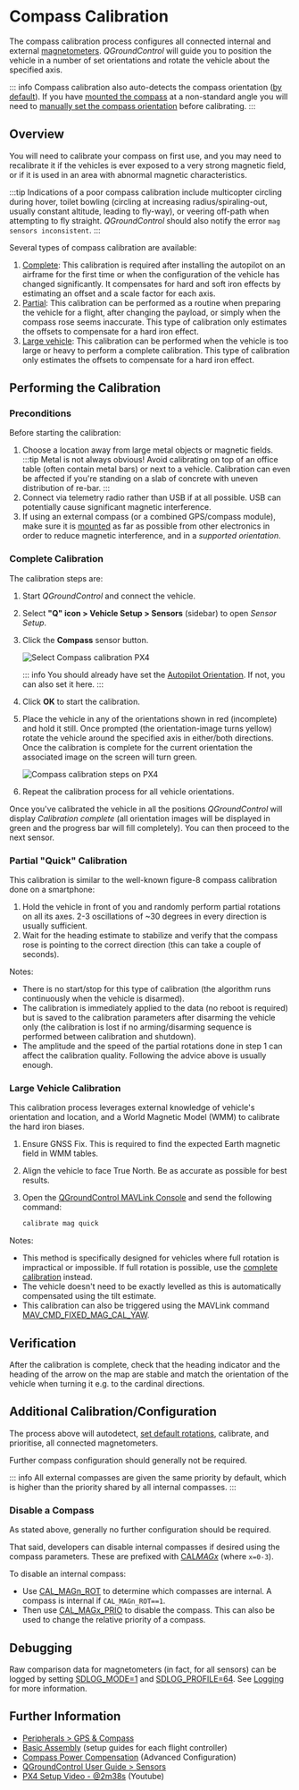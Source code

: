 # Compass Calibration

The compass calibration process configures all connected internal and external [magnetometers](../gps_compass/index.md).
_QGroundControl_ will guide you to position the vehicle in a number of set orientations and rotate the vehicle about the specified axis.

::: info
Compass calibration also auto-detects the compass orientation ([by default](../advanced_config/parameter_reference.md#SENS_MAG_AUTOROT)).
If you have [mounted the compass](../assembly/mount_gps_compass.md#compass-orientation) at a non-standard angle you will need to [manually set the compass orientation](../config/flight_controller_orientation.md#setting-the-compass-orientation) before calibrating.
:::

## Overview

You will need to calibrate your compass on first use, and you may need to recalibrate it if the vehicles is ever exposed to a very strong magnetic field, or if it is used in an area with abnormal magnetic characteristics.

:::tip
Indications of a poor compass calibration include multicopter circling during hover, toilet bowling (circling at increasing radius/spiraling-out, usually constant altitude, leading to fly-way), or veering off-path when attempting to fly straight.
_QGroundControl_ should also notify the error `mag sensors inconsistent`.
:::

Several types of compass calibration are available:

1. [Complete](#complete-calibration): This calibration is required after installing the autopilot on an airframe for the first time or when the configuration of the vehicle has changed significantly.
   It compensates for hard and soft iron effects by estimating an offset and a scale factor for each axis.
1. [Partial](#partial-quick-calibration): This calibration can be performed as a routine when preparing the vehicle for a flight, after changing the payload, or simply when the compass rose seems inaccurate.
   This type of calibration only estimates the offsets to compensate for a hard iron effect.
1. [Large vehicle](#large-vehicle-calibration): This calibration can be performed when the vehicle is too large or heavy to perform a complete calibration. This type of calibration only estimates the offsets to compensate for a hard iron effect.

## Performing the Calibration

### Preconditions

Before starting the calibration:

1. Choose a location away from large metal objects or magnetic fields.
   :::tip
   Metal is not always obvious! Avoid calibrating on top of an office table (often contain metal bars) or next to a vehicle.
   Calibration can even be affected if you're standing on a slab of concrete with uneven distribution of re-bar.
   :::
1. Connect via telemetry radio rather than USB if at all possible.
   USB can potentially cause significant magnetic interference.
1. If using an external compass (or a combined GPS/compass module), make sure it is [mounted](../assembly/mount_gps_compass.md) as far as possible from other electronics in order to reduce magnetic interference, and in a _supported orientation_.

### Complete Calibration

The calibration steps are:

1. Start _QGroundControl_ and connect the vehicle.
1. Select **"Q" icon > Vehicle Setup > Sensors** (sidebar) to open _Sensor Setup_.
1. Click the **Compass** sensor button.

   ![Select Compass calibration PX4](../../assets/qgc/setup/sensor/sensor_compass_select_px4.png)

   ::: info
   You should already have set the [Autopilot Orientation](../config/flight_controller_orientation.md). If not, you can also set it here.
   :::

1. Click **OK** to start the calibration.
1. Place the vehicle in any of the orientations shown in red (incomplete) and hold it still. Once prompted (the orientation-image turns yellow) rotate the vehicle around the specified axis in either/both directions. Once the calibration is complete for the current orientation the associated image on the screen will turn green.

   ![Compass calibration steps on PX4](../../assets/qgc/setup/sensor/sensor_compass_calibrate_px4.png)

1. Repeat the calibration process for all vehicle orientations.

Once you've calibrated the vehicle in all the positions _QGroundControl_ will display _Calibration complete_ (all orientation images will be displayed in green and the progress bar will fill completely). You can then proceed to the next sensor.

### Partial "Quick" Calibration

This calibration is similar to the well-known figure-8 compass calibration done on a smartphone:

1. Hold the vehicle in front of you and randomly perform partial rotations on all its axes.
   2-3 oscillations of ~30 degrees in every direction is usually sufficient.
1. Wait for the heading estimate to stabilize and verify that the compass rose is pointing to the correct direction (this can take a couple of seconds).

Notes:

- There is no start/stop for this type of calibration (the algorithm runs continuously when the vehicle is disarmed).
- The calibration is immediately applied to the data (no reboot is required) but is saved to the calibration parameters after disarming the vehicle only (the calibration is lost if no arming/disarming sequence is performed between calibration and shutdown).
- The amplitude and the speed of the partial rotations done in step 1 can affect the calibration quality.
  Following the advice above is usually enough.

### Large Vehicle Calibration

This calibration process leverages external knowledge of vehicle's orientation and location, and a World Magnetic Model (WMM) to calibrate the hard iron biases.

1. Ensure GNSS Fix. This is required to find the expected Earth magnetic field in WMM tables.
2. Align the vehicle to face True North.
   Be as accurate as possible for best results.
3. Open the [QGroundControl MAVLink Console](https://docs.qgroundcontrol.com/master/en/qgc-user-guide/analyze_view/mavlink_console.html) and send the following command:

   ```sh
   calibrate mag quick
   ```

Notes:

- This method is specifically designed for vehicles where full rotation is impractical or impossible.
  If full rotation is possible, use the [complete calibration](#complete-calibration) instead.
- The vehicle doesn't need to be exactly levelled as this is automatically compensated using the tilt estimate.
- This calibration can also be triggered using the MAVLink command [MAV_CMD_FIXED_MAG_CAL_YAW](https://mavlink.io/en/messages/common.html#MAV_CMD_FIXED_MAG_CAL_YAW).

## Verification

After the calibration is complete, check that the heading indicator and the heading of the arrow on the map are stable and match the orientation of the vehicle when turning it e.g. to the cardinal directions.

## Additional Calibration/Configuration

The process above will autodetect, [set default rotations](../advanced_config/parameter_reference.md#SENS_MAG_AUTOROT), calibrate, and prioritise, all connected magnetometers.

Further compass configuration should generally not be required.

::: info
All external compasses are given the same priority by default, which is higher than the priority shared by all internal compasses.
:::

### Disable a Compass

As stated above, generally no further configuration should be required.

That said, developers can disable internal compasses if desired using the compass parameters.
These are prefixed with [CAL*MAGx*](../advanced_config/parameter_reference.md#CAL_MAG0_ID) (where `x=0-3`).

To disable an internal compass:

- Use [CAL_MAGn_ROT](../advanced_config/parameter_reference.md#CAL_MAG0_ROT) to determine which compasses are internal.
  A compass is internal if `CAL_MAGn_ROT==1`.
- Then use [CAL_MAGx_PRIO](../advanced_config/parameter_reference.md#CAL_MAG0_PRIO) to disable the compass.
  This can also be used to change the relative priority of a compass.

## Debugging

Raw comparison data for magnetometers (in fact, for all sensors) can be logged by setting [SDLOG_MODE=1](../advanced_config/parameter_reference.md#SDLOG_MODE) and [SDLOG_PROFILE=64](../advanced_config/parameter_reference.md#SDLOG_PROFILE).
See [Logging](../dev_log/logging.md) for more information.

## Further Information

- [Peripherals > GPS & Compass](../gps_compass/index.md)
- [Basic Assembly](../assembly/index.md) (setup guides for each flight controller)
- [Compass Power Compensation](../advanced_config/compass_power_compensation.md) (Advanced Configuration)
- [QGroundControl User Guide > Sensors](https://docs.qgroundcontrol.com/master/en/qgc-user-guide/setup_view/sensors_px4.html#compass)
- [PX4 Setup Video - @2m38s](https://youtu.be/91VGmdSlbo4?t=2m38s) (Youtube)
